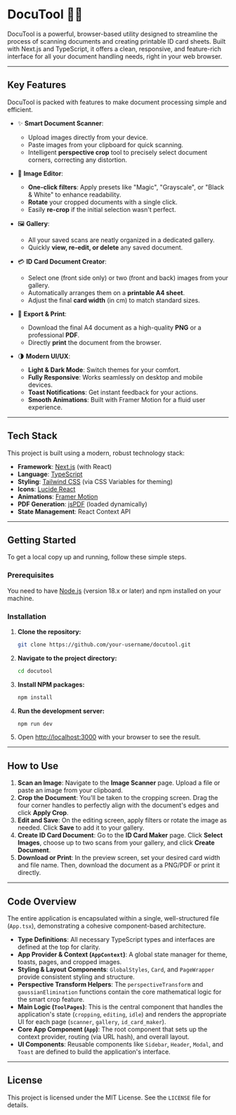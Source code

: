 # DocuTool 📄✨

DocuTool is a powerful, browser-based utility designed to streamline the process of scanning documents and creating printable ID card sheets. Built with Next.js and TypeScript, it offers a clean, responsive, and feature-rich interface for all your document handling needs, right in your web browser.

-----

## Key Features

DocuTool is packed with features to make document processing simple and efficient.

  * ✨ **Smart Document Scanner**:

      * Upload images directly from your device.
      * Paste images from your clipboard for quick scanning.
      * Intelligent **perspective crop** tool to precisely select document corners, correcting any distortion.

  * 🎨 **Image Editor**:

      * **One-click filters**: Apply presets like "Magic", "Grayscale", or "Black & White" to enhance readability.
      * **Rotate** your cropped documents with a single click.
      * Easily **re-crop** if the initial selection wasn't perfect.

  * 🖼️ **Gallery**:

      * All your saved scans are neatly organized in a dedicated gallery.
      * Quickly **view, re-edit, or delete** any saved document.

  * 💳 **ID Card Document Creator**:

      * Select one (front side only) or two (front and back) images from your gallery.
      * Automatically arranges them on a **printable A4 sheet**.
      * Adjust the final **card width** (in cm) to match standard sizes.

  * 🚀 **Export & Print**:

      * Download the final A4 document as a high-quality **PNG** or a professional **PDF**.
      * Directly **print** the document from the browser.

  * 🌗 **Modern UI/UX**:

      * **Light & Dark Mode**: Switch themes for your comfort.
      * **Fully Responsive**: Works seamlessly on desktop and mobile devices.
      * **Toast Notifications**: Get instant feedback for your actions.
      * **Smooth Animations**: Built with Framer Motion for a fluid user experience.

-----

## Tech Stack

This project is built using a modern, robust technology stack:

  * **Framework**: [Next.js](https://nextjs.org/) (with React)
  * **Language**: [TypeScript](https://www.typescriptlang.org/)
  * **Styling**: [Tailwind CSS](https://tailwindcss.com/) (via CSS Variables for theming)
  * **Icons**: [Lucide React](https://lucide.dev/)
  * **Animations**: [Framer Motion](https://www.framer.com/motion/)
  * **PDF Generation**: [jsPDF](https://github.com/parallax/jsPDF) (loaded dynamically)
  * **State Management**: React Context API

-----

## Getting Started

To get a local copy up and running, follow these simple steps.

### Prerequisites

You need to have [Node.js](https://nodejs.org/) (version 18.x or later) and npm installed on your machine.

### Installation

1.  **Clone the repository:**
    ```bash
    git clone https://github.com/your-username/docutool.git
    ```
2.  **Navigate to the project directory:**
    ```bash
    cd docutool
    ```
3.  **Install NPM packages:**
    ```bash
    npm install
    ```
4.  **Run the development server:**
    ```bash
    npm run dev
    ```
5.  Open [http://localhost:3000](https://www.google.com/search?q=http://localhost:3000) with your browser to see the result.

-----

## How to Use

1.  **Scan an Image**: Navigate to the **Image Scanner** page. Upload a file or paste an image from your clipboard.
2.  **Crop the Document**: You'll be taken to the cropping screen. Drag the four corner handles to perfectly align with the document's edges and click **Apply Crop**.
3.  **Edit and Save**: On the editing screen, apply filters or rotate the image as needed. Click **Save** to add it to your gallery.
4.  **Create ID Card Document**: Go to the **ID Card Maker** page. Click **Select Images**, choose up to two scans from your gallery, and click **Create Document**.
5.  **Download or Print**: In the preview screen, set your desired card width and file name. Then, download the document as a PNG/PDF or print it directly.

-----

## Code Overview

The entire application is encapsulated within a single, well-structured file (`App.tsx`), demonstrating a cohesive component-based architecture.

  * **Type Definitions**: All necessary TypeScript types and interfaces are defined at the top for clarity.
  * **App Provider & Context (`AppContext`)**: A global state manager for theme, toasts, pages, and cropped images.
  * **Styling & Layout Components**: `GlobalStyles`, `Card`, and `PageWrapper` provide consistent styling and structure.
  * **Perspective Transform Helpers**: The `perspectiveTransform` and `gaussianElimination` functions contain the core mathematical logic for the smart crop feature.
  * **Main Logic (`ToolPages`)**: This is the central component that handles the application's state (`cropping`, `editing`, `idle`) and renders the appropriate UI for each page (`scanner`, `gallery`, `id_card_maker`).
  * **Core App Component (`App`)**: The root component that sets up the context provider, routing (via URL hash), and overall layout.
  * **UI Components**: Reusable components like `Sidebar`, `Header`, `Modal`, and `Toast` are defined to build the application's interface.

-----

## License

This project is licensed under the MIT License. See the `LICENSE` file for details.

